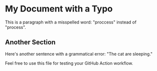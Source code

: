 # My Document with a Typo

This is a paragraph with a misspelled word: "proccess" instead of "process".

## Another Section

Here's another sentence with a grammatical error: "The cat are sleeping."

 Feel free to use this file for testing your GitHub Action workflow.
